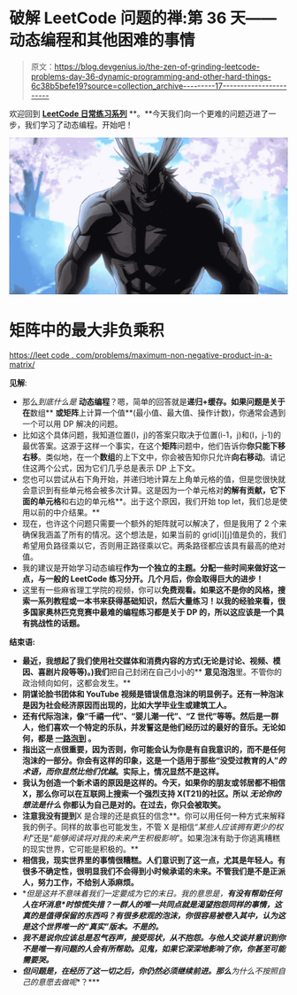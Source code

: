 # 破解 LeetCode 问题的禅:第 36 天——动态编程和其他困难的事情

> 原文：<https://blog.devgenius.io/the-zen-of-grinding-leetcode-problems-day-36-dynamic-programming-and-other-hard-things-6c38b5befe19?source=collection_archive---------17----------------------->

欢迎回到 [**LeetCode 日常练习系列**](https://medium.com/@matei.danut.dm/the-zen-of-grinding-leetcode-problems-day-0-motivation-681842565166) **。**今天我们向一个更难的问题迈进了一步，我们学习了动态编程。开始吧！

![](img/d707ad4ea22b28e32facac8fc2395b11.png)

# 矩阵中的最大非负乘积

[https://leet code . com/problems/maximum-non-negative-product-in-a-matrix/](https://leetcode.com/problems/maximum-non-negative-product-in-a-matrix/)

**见解**:

*   那么*到底什么是* **动态编程**？嗯，简单的回答就是**递归+缓存。**如果问题是关于**在**数组** **或矩阵**上计算一个值**(最小值、最大值、操作计数)，你通常会遇到一个可以用 DP 解决的问题。
*   比如这个具体问题，我知道位置(I，j)的答案只取决于位置(i-1，j)和(I，j-1)的最优答案。这源于这样一个事实，在这个**矩阵**问题中，他们告诉你**你只能下移右移**。类似地，在一个**数组**的上下文中，你会被告知你只允许**向右移动**。请记住这两个公式，因为它们几乎总是表示 DP 上下文。
*   您也可以尝试从右下角开始，并递归地计算左上角单元格的值，但是您很快就会意识到有些单元格会被多次计算。这是因为一个单元格对**的解有贡献，它下面的单元格**和右边的单元格**。出于这个原因，我们开始 top let，我们总是使用以前的中介结果。**
*   现在，也许这个问题只需要一个额外的矩阵就可以解决了，但是我用了 2 个来确保我涵盖了所有的情况。这个想法是，如果当前的 grid[i][j]值是负的，我们希望用负路径乘以它，否则用正路径乘以它。两条路径都应该具有最高的绝对值。
*   我的建议是开始学习动态编程**作为一个独立的主题。分配一些时间来做好这一点，与一般的 LeetCode 练习分开。几个月后，你会取得巨大的进步！**
*   这里有一些麻省理工学院的视频，你可以[](https://ocw.mit.edu/courses/6-006-introduction-to-algorithms-fall-2011/resources/lecture-videos/)**免费观看。如果这不是你的风格，搜索一系列教程或一本书来获得基础知识，然后大量练习！以我的经验来看，很多国家奥林匹克竞赛中最难的编程练习都是关于 DP 的，所以这应该是一个具有挑战性的话题。**

**结束语:**

*   **最近，我想起了我们使用社交媒体和消费内容的方式(无论是讨论、视频、模因、喜剧片段等等)。)我们**把自己封闭在自己小小的** **意见泡泡**里。不管你的政治倾向如何，这都会发生。**
*   **阴谋论脸书团体和 YouTube 视频是错误信息泡沫的明显例子。还有一种泡沫是因为社会经济原因而出现的，比如大学毕业生或建筑工人。**
*   **还有代际泡沫，像“千禧一代”、“婴儿潮一代”、“Z 世代”等等。然后是一群人，他们喜欢一个特定的乐队，并发誓这是他们经历过的最好的音乐。无论如何，都是 [**一路泡到**](https://en.wikipedia.org/wiki/Turtles_all_the_way_down) 。**
*   **指出这一点很重要，因为否则，你可能会认为你是有自我意识的，而不是任何泡沫的一部分。你会有这样的印象，这是一个适用于那些“没受过教育的人”*的术语，而你显然比他们优越*。实际上，情况显然不是这样。**
*   **我认为创造一个新术语的原因是这样的。今天，如果你的朋友或邻居都不相信 X，那么你可以在互联网上搜索一个强烈支持 X(T21)的社区。所以 ***无论你的想法是什么*** 你都认为自己是对的。在过去，你只会被取笑。**
*   **注意我没有提到**X 是合理的还是疯狂的信念**。你可以用任何一种方式来解释我的例子。同样的故事也可能发生，不管 X 是相信“*某些人应该拥有更少的权利*”还是“*能够阅读将对我的未来产生积极影响*”。如果泡沫有助于你逃离糟糕的现实世界，它可能是积极的。**
*   **相信我，现实世界里的事情很糟糕。人们意识到了这一点，尤其是年轻人。有很多不确定性，很明显我们不会得到小时候承诺的未来。不管我们是不是正派人，努力工作，不给别人添麻烦。**
*   **但是这并不意味着我们一定要成为它的末日。我的意思是，**有没有帮助任何人在坏消息*时惊慌失措？一群人的唯一共同点就是渴望抱怨同样的事情，这真的是值得保留的东西吗？有很多悲观的泡沫，你很容易被卷入其中，认为这是这个世界唯一的“真实”版本。**不是的。*****
*   ***我不是说你应该总是忍气吞声，接受现状，从不抱怨。与他人交谈并意识到你不是唯一有问题的人会有所帮助。见鬼，如果它深深地影响了你，你甚至可能需要哭。***
*   ***但问题是，在经历了这一切之后，你仍然必须继续前进。那么**为什么不按照自己的意愿去做呢**？***